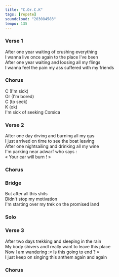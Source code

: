 ```yaml
---
title: "C.Or.C.K"
tags: [repete]
soundcloud: "203084583"
tempo: 135
---
```


### Verse 1

After one year waiting of crushing everything  
I wanna live once again to the place I've been  
After one year waiting and loosing all my flings  
I wanna feel the pain my ass suffered with my friends

### Chorus

C (I'm sick)  
Or (I'm bored)  
C (to seek)  
K (ok)  
I'm sick of seeking Corsica

### Verse 2

After one day drving and burning all my gas  
I just arrived on time to see the boat leaving  
After one nightsailing and drinking all my wine  
I'm parking near adwarf who says :  
« Your car will burn ! »

### Chorus

### Bridge

But after all this shits  
Didn't stop my motivation  
I'm starting over my trek on the promised land

### Solo

### Verse 3

After two days trekking and sleeping in the rain  
My body shivers andI really want to leave this place  
Now I am wandering :« Is this going to end ? »  
I just keep on singing this anthem again and again

### Chorus

